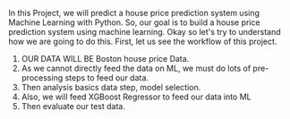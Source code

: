 In this Project, we will predict a house price prediction system using Machine Learning with Python. So, our goal is to build a house price prediction system using machine learning.  Okay so let's try to understand how we are going to do this. First, let us see the workflow of this project.
1.	OUR DATA WILL BE Boston house price Data. 
2.	As we cannot directly feed the data on ML, we must do lots of pre-processing steps to feed our data. 
3.	Then analysis basics data step, model selection.
4.	 Also, we will feed XGBoost Regressor to feed our data into ML
5.	Then evaluate our test data.


